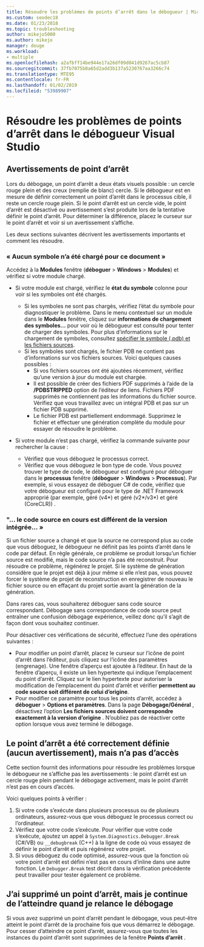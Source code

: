 ```yaml
---
title: Résoudre les problèmes de points d’arrêt dans le débogueur | Microsoft Docs
ms.custom: seodec18
ms.date: 01/23/2018
ms.topic: troubleshooting
author: mikejo5000
ms.author: mikejo
manager: douge
ms.workload:
- multiple
ms.openlocfilehash: a2afbff14be944e17a26df09d041d9267ac5cb87
ms.sourcegitcommit: 37fb7075b0a65d2add3b137a5230767aa3266c74
ms.translationtype: MTE95
ms.contentlocale: fr-FR
ms.lasthandoff: 01/02/2019
ms.locfileid: "53989907"
---
```

# <a name="troubleshoot-breakpoints-in-the-visual-studio-debugger"></a>Résoudre les problèmes de points d’arrêt dans le débogueur Visual Studio

## <a name="breakpoint-warnings"></a>Avertissements de point d’arrêt

Lors du débogage, un point d’arrêt a deux états visuels possible : un cercle rouge plein et des creux (remplie de blanc) cercle. Si le débogueur est en mesure de définir correctement un point d’arrêt dans le processus cible, il reste un cercle rouge plein. Si le point d’arrêt est un cercle vide, le point d’arrêt est désactivé ou avertissement s’est produite lors de la tentative définir le point d’arrêt. Pour déterminer la différence, placez le curseur sur le point d’arrêt et voir si un avertissement s’affiche.

Les deux sections suivantes décrivent les avertissements importants et comment les résoudre. 

### <a name="no-symbols-have-been-loaded-for-this-document"></a>« Aucun symbole n’a été chargé pour ce document » 

Accédez à la **Modules** fenêtre (**déboguer** > **Windows** > **Modules**) et vérifiez si votre module chargé.  
* Si votre module est chargé, vérifiez le **état du symbole** colonne pour voir si les symboles ont été chargés. 
  * Si les symboles ne sont pas chargés, vérifiez l’état du symbole pour diagnostiquer le problème. Dans le menu contextuel sur un module dans le **Modules** fenêtre, cliquez sur **informations de chargement des symboles...**  pour voir où le débogueur est consulté pour tenter de charger des symboles. Pour plus d’informations sur le chargement de symboles, consultez [spécifier le symbole (.pdb) et les fichiers sources](../debugger/specify-symbol-dot-pdb-and-source-files-in-the-visual-studio-debugger.md).  
  * Si les symboles sont chargés, le fichier PDB ne contient pas d’informations sur vos fichiers sources. Voici quelques causes possibles : 
    * Si vos fichiers sources ont été ajoutées récemment, vérifiez qu’une version à jour du module est chargée.  
    * Il est possible de créer des fichiers PDF supprimés à l’aide de la **/PDBSTRIPPED** option de l’éditeur de liens. Fichiers PDF supprimés ne contiennent pas les informations du fichier source. Vérifiez que vous travaillez avec un intégral PDB et pas sur un fichier PDB supprimé.  
    * Le fichier PDB est partiellement endommagé. Supprimez le fichier et effectuer une génération complète du module pour essayer de résoudre le problème. 

* Si votre module n’est pas chargé, vérifiez la commande suivante pour rechercher la cause : 
  * Vérifiez que vous déboguez le processus correct. 
  * Vérifiez que vous déboguez le bon type de code. Vous pouvez trouver le type de code, le débogueur est configuré pour déboguer dans le **processus** fenêtre (**déboguer** > **Windows**  >  **Processus**). Par exemple, si vous essayez de déboguer C# de code, vérifiez que votre débogueur est configuré pour le type de .NET Framework approprié (par exemple, géré (v4\*) et géré (v2\*/v3\*) et géré (CoreCLR)) . 

### <a name="-the-current-source-code-is-different-from-the-version-built-into"></a>"… le code source en cours est différent de la version intégrée... » 

Si un fichier source a changé et que la source ne correspond plus au code que vous déboguez, le débogueur ne définit pas les points d’arrêt dans le code par défaut. En règle générale, ce problème se produit lorsqu’un fichier source est modifié, mais le code source n’a pas été reconstruit. Pour résoudre ce problème, régénérez le projet. Si le système de génération considère que le projet est déjà à jour même si elle n’est pas, vous pouvez forcer le système de projet de reconstruction en enregistrer de nouveau le fichier source ou en effaçant du projet sortie avant la génération de la génération. 

Dans rares cas, vous souhaiterez déboguer sans code source correspondant. Débogage sans correspondance de code source peut entraîner une confusion débogage expérience, veillez donc qu’il s’agit de façon dont vous souhaitez continuer.  

Pour désactiver ces vérifications de sécurité, effectuez l’une des opérations suivantes : 
* Pour modifier un point d’arrêt, placez le curseur sur l’icône de point d’arrêt dans l’éditeur, puis cliquez sur l’icône des paramètres (engrenage). Une fenêtre d’aperçu est ajoutée à l’éditeur. En haut de la fenêtre d’aperçu, il existe un lien hypertexte qui indique l’emplacement du point d’arrêt. Cliquez sur le lien hypertexte pour autoriser la modification de l’emplacement du point d’arrêt et vérifier **permettent au code source soit différent de celui d’origine**.
* Pour modifier ce paramètre pour tous les points d’arrêt, accédez à **déboguer** > **Options et paramètres**. Dans la page **Débogage/Général** , désactivez l’option **Les fichiers sources doivent correspondre exactement à la version d’origine** . N’oubliez pas de réactiver cette option lorsque vous avez terminé le débogage. 

## <a name="the-breakpoint-was-successfully-set-no-warning-but-didnt-hit"></a>Le point d’arrêt a été correctement définie (aucun avertissement), mais n’a pas d’accès 

Cette section fournit des informations pour résoudre les problèmes lorsque le débogueur ne s’affiche pas les avertissements : le point d’arrêt est un cercle rouge plein pendant le débogage activement, mais le point d’arrêt n’est pas en cours d’accès. 

Voici quelques points à vérifier : 
1. Si votre code s’exécute dans plusieurs processus ou de plusieurs ordinateurs, assurez-vous que vous déboguez le processus correct ou l’ordinateur.  
2. Vérifiez que votre code s’exécute. Pour vérifier que votre code s’exécute, ajoutez un appel à `System.Diagnostics.Debugger.Break` (C#/VB) ou `__debugbreak` (C++) à la ligne de code où vous essayez de définir le point d’arrêt et puis régénérez votre projet. 
3. Si vous déboguez du code optimisé, assurez-vous que la fonction où votre point d’arrêt est défini n’est pas en cours d’inline dans une autre fonction. Le `Debugger.Break` test décrit dans la vérification précédente peut travailler pour tester également ce problème. 

## <a name="i-deleted-a-breakpoint-but-i-continue-to-hit-it-when-i-start-debugging-again"></a>J’ai supprimé un point d’arrêt, mais je continue de l’atteindre quand je relance le débogage 

Si vous avez supprimé un point d’arrêt pendant le débogage, vous peut-être atteint le point d’arrêt de la prochaine fois que vous démarrez le débogage. Pour cesser d’atteindre ce point d’arrêt, assurez-vous que toutes les instances du point d’arrêt sont supprimées de la fenêtre **Points d’arrêt** .  
